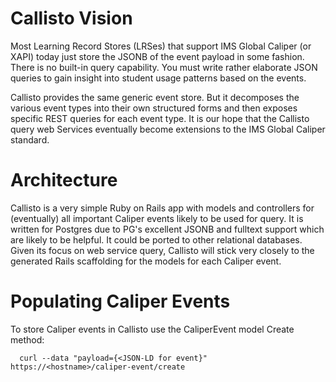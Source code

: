 # Callisto Vision

Most Learning Record Stores (LRSes) that support IMS Global Caliper (or XAPI) today
just store the JSONB of the event payload in some fashion.  There is no built-in
query capability. You must write rather elaborate JSON queries to gain insight
into student usage patterns based on the events.  

Callisto provides the same generic event store. But it decomposes the various
event types into their own structured forms and then exposes specific REST
queries for each event type. It is our hope that the Callisto query web Services
eventually become extensions to the IMS Global Caliper standard. 

# Architecture

Callisto is a very simple Ruby on Rails app with models and controllers for (eventually)
all important Caliper events likely to be used for query.  It is written for Postgres
due to PG's excellent JSONB and fulltext support which are likely to be helpful.
It could be ported to other relational databases.  Given its focus on web service query,
Callisto will stick very closely to the generated Rails scaffolding for the models for each Caliper event. 

# Populating Caliper Events

To store Caliper events in Callisto use the CaliperEvent model Create method: 

```
  curl --data "payload={<JSON-LD for event}" https://<hostname>/caliper-event/create
```

